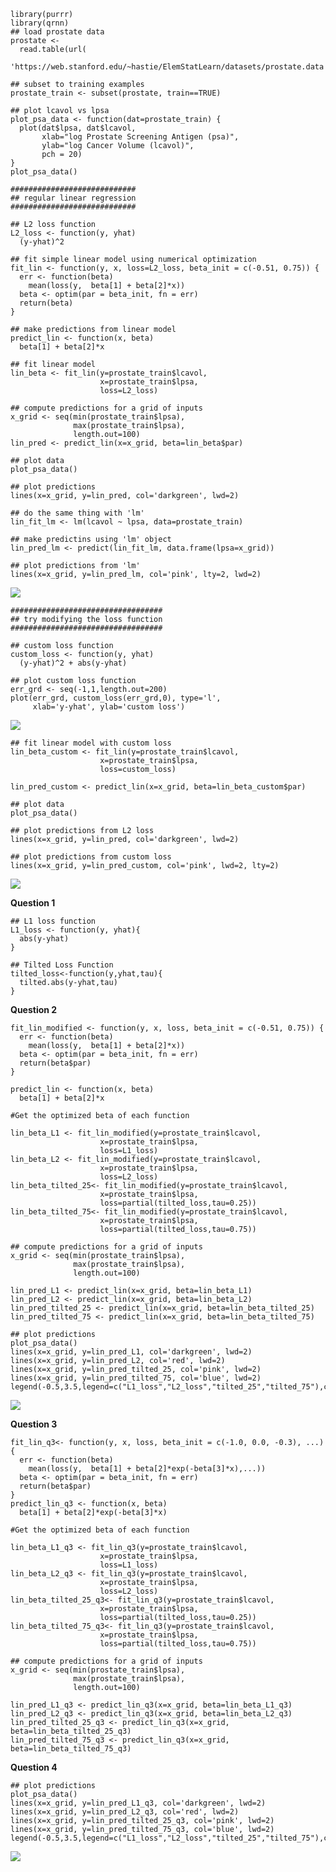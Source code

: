     library(purrr)
    library(qrnn)
    ## load prostate data
    prostate <- 
      read.table(url(
        'https://web.stanford.edu/~hastie/ElemStatLearn/datasets/prostate.data'))

    ## subset to training examples
    prostate_train <- subset(prostate, train==TRUE)

    ## plot lcavol vs lpsa
    plot_psa_data <- function(dat=prostate_train) {
      plot(dat$lpsa, dat$lcavol,
           xlab="log Prostate Screening Antigen (psa)",
           ylab="log Cancer Volume (lcavol)",
           pch = 20)
    }
    plot_psa_data()

    ############################
    ## regular linear regression
    ############################

    ## L2 loss function
    L2_loss <- function(y, yhat)
      (y-yhat)^2

    ## fit simple linear model using numerical optimization
    fit_lin <- function(y, x, loss=L2_loss, beta_init = c(-0.51, 0.75)) {
      err <- function(beta)
        mean(loss(y,  beta[1] + beta[2]*x))
      beta <- optim(par = beta_init, fn = err)
      return(beta)
    }

    ## make predictions from linear model
    predict_lin <- function(x, beta)
      beta[1] + beta[2]*x

    ## fit linear model
    lin_beta <- fit_lin(y=prostate_train$lcavol,
                        x=prostate_train$lpsa,
                        loss=L2_loss)

    ## compute predictions for a grid of inputs
    x_grid <- seq(min(prostate_train$lpsa),
                  max(prostate_train$lpsa),
                  length.out=100)
    lin_pred <- predict_lin(x=x_grid, beta=lin_beta$par)

    ## plot data
    plot_psa_data()

    ## plot predictions
    lines(x=x_grid, y=lin_pred, col='darkgreen', lwd=2)

    ## do the same thing with 'lm'
    lin_fit_lm <- lm(lcavol ~ lpsa, data=prostate_train)

    ## make predictins using 'lm' object
    lin_pred_lm <- predict(lin_fit_lm, data.frame(lpsa=x_grid))

    ## plot predictions from 'lm'
    lines(x=x_grid, y=lin_pred_lm, col='pink', lty=2, lwd=2)

![](Homework-2_files/figure-markdown_strict/unnamed-chunk-1-1.png)

    ##################################
    ## try modifying the loss function
    ##################################

    ## custom loss function
    custom_loss <- function(y, yhat)
      (y-yhat)^2 + abs(y-yhat)

    ## plot custom loss function
    err_grd <- seq(-1,1,length.out=200)
    plot(err_grd, custom_loss(err_grd,0), type='l',
         xlab='y-yhat', ylab='custom loss')

![](Homework-2_files/figure-markdown_strict/unnamed-chunk-1-2.png)

    ## fit linear model with custom loss
    lin_beta_custom <- fit_lin(y=prostate_train$lcavol,
                        x=prostate_train$lpsa,
                        loss=custom_loss)

    lin_pred_custom <- predict_lin(x=x_grid, beta=lin_beta_custom$par)

    ## plot data
    plot_psa_data()

    ## plot predictions from L2 loss
    lines(x=x_grid, y=lin_pred, col='darkgreen', lwd=2)

    ## plot predictions from custom loss
    lines(x=x_grid, y=lin_pred_custom, col='pink', lwd=2, lty=2)

![](Homework-2_files/figure-markdown_strict/unnamed-chunk-1-3.png)

**Question 1**

    ## L1 loss function
    L1_loss <- function(y, yhat){
      abs(y-yhat)
    }

    ## Tilted Loss Function
    tilted_loss<-function(y,yhat,tau){
      tilted.abs(y-yhat,tau)
    }

**Question 2**

    fit_lin_modified <- function(y, x, loss, beta_init = c(-0.51, 0.75)) {
      err <- function(beta)
        mean(loss(y,  beta[1] + beta[2]*x))
      beta <- optim(par = beta_init, fn = err)
      return(beta$par)
    }

    predict_lin <- function(x, beta)
      beta[1] + beta[2]*x

    #Get the optimized beta of each function

    lin_beta_L1 <- fit_lin_modified(y=prostate_train$lcavol,
                        x=prostate_train$lpsa,
                        loss=L1_loss)
    lin_beta_L2 <- fit_lin_modified(y=prostate_train$lcavol,
                        x=prostate_train$lpsa,
                        loss=L2_loss)
    lin_beta_tilted_25<- fit_lin_modified(y=prostate_train$lcavol,
                        x=prostate_train$lpsa,
                        loss=partial(tilted_loss,tau=0.25))
    lin_beta_tilted_75<- fit_lin_modified(y=prostate_train$lcavol,
                        x=prostate_train$lpsa,
                        loss=partial(tilted_loss,tau=0.75))

    ## compute predictions for a grid of inputs
    x_grid <- seq(min(prostate_train$lpsa),
                  max(prostate_train$lpsa),
                  length.out=100)

    lin_pred_L1 <- predict_lin(x=x_grid, beta=lin_beta_L1)
    lin_pred_L2 <- predict_lin(x=x_grid, beta=lin_beta_L2)
    lin_pred_tilted_25 <- predict_lin(x=x_grid, beta=lin_beta_tilted_25)
    lin_pred_tilted_75 <- predict_lin(x=x_grid, beta=lin_beta_tilted_75)

    ## plot predictions
    plot_psa_data()
    lines(x=x_grid, y=lin_pred_L1, col='darkgreen', lwd=2)
    lines(x=x_grid, y=lin_pred_L2, col='red', lwd=2)
    lines(x=x_grid, y=lin_pred_tilted_25, col='pink', lwd=2)
    lines(x=x_grid, y=lin_pred_tilted_75, col='blue', lwd=2)
    legend(-0.5,3.5,legend=c("L1_loss","L2_loss","tilted_25","tilted_75"),col=c("darkgreen","red","pink","blue"),lty=1,cex=0.7)

![](Homework-2_files/figure-markdown_strict/unnamed-chunk-3-1.png)

**Question 3**

    fit_lin_q3<- function(y, x, loss, beta_init = c(-1.0, 0.0, -0.3), ...) {
      err <- function(beta)
        mean(loss(y,  beta[1] + beta[2]*exp(-beta[3]*x),...))
      beta <- optim(par = beta_init, fn = err)
      return(beta$par)
    }
    predict_lin_q3 <- function(x, beta)
      beta[1] + beta[2]*exp(-beta[3]*x)

    #Get the optimized beta of each function

    lin_beta_L1_q3 <- fit_lin_q3(y=prostate_train$lcavol,
                        x=prostate_train$lpsa,
                        loss=L1_loss)
    lin_beta_L2_q3 <- fit_lin_q3(y=prostate_train$lcavol,
                        x=prostate_train$lpsa,
                        loss=L2_loss)
    lin_beta_tilted_25_q3<- fit_lin_q3(y=prostate_train$lcavol,
                        x=prostate_train$lpsa,
                        loss=partial(tilted_loss,tau=0.25))
    lin_beta_tilted_75_q3<- fit_lin_q3(y=prostate_train$lcavol,
                        x=prostate_train$lpsa,
                        loss=partial(tilted_loss,tau=0.75))

    ## compute predictions for a grid of inputs
    x_grid <- seq(min(prostate_train$lpsa),
                  max(prostate_train$lpsa),
                  length.out=100)

    lin_pred_L1_q3 <- predict_lin_q3(x=x_grid, beta=lin_beta_L1_q3)
    lin_pred_L2_q3 <- predict_lin_q3(x=x_grid, beta=lin_beta_L2_q3)
    lin_pred_tilted_25_q3 <- predict_lin_q3(x=x_grid, beta=lin_beta_tilted_25_q3)
    lin_pred_tilted_75_q3 <- predict_lin_q3(x=x_grid, beta=lin_beta_tilted_75_q3)

**Question 4**

    ## plot predictions
    plot_psa_data()
    lines(x=x_grid, y=lin_pred_L1_q3, col='darkgreen', lwd=2)
    lines(x=x_grid, y=lin_pred_L2_q3, col='red', lwd=2)
    lines(x=x_grid, y=lin_pred_tilted_25_q3, col='pink', lwd=2)
    lines(x=x_grid, y=lin_pred_tilted_75_q3, col='blue', lwd=2)
    legend(-0.5,3.5,legend=c("L1_loss","L2_loss","tilted_25","tilted_75"),col=c("darkgreen","red","pink","blue"),lty=1,cex=0.7)

![](Homework-2_files/figure-markdown_strict/unnamed-chunk-5-1.png)
